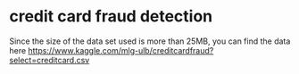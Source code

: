 # credit card fraud detection

Since the size of the data set used is more than 25MB, you can find the data here
https://www.kaggle.com/mlg-ulb/creditcardfraud?select=creditcard.csv
